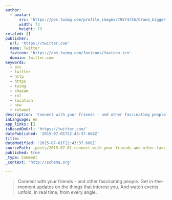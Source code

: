 ```yaml
---
author:
  - avatar:
      src: 'https://pbs.twimg.com/profile_images/79374726/brand_bigger.jpg'
      width: 73
      height: 73
related: []
publisher:
  url: 'https://twitter.com'
  name: Twitter
  favicon: 'https://abs.twimg.com/favicons/favicon.ico'
  domain: twitter.com
keywords:
  - pic
  - twitter
  - http
  - https
  - twimg
  - shazam
  - rol
  - location
  - new
  - retweet
description: 'Connect with your friends - and other fascinating people. Get in-the-moment updates on the things that interest you. And watch events unfold, in real time, from every angle.'
inLanguage: en
app_links: []
isBasedOnUrl: 'https://twitter.com/'
datePublished: '2015-07-01T22:43:37.668Z'
title: ''
dateModified: '2015-07-01T22:43:37.668Z'
sourcePath: _posts/2015-07-01-connect-with-your-friends-and-other-fascinating-people-ge.md
published: true
_type: Comment
_context: 'http://schema.org'

---
```

> Connect with your friends - and other fascinating people&period; Get in-the-moment updates on the things that interest you&period; And watch events unfold&comma; in real time&comma; from every angle&period;